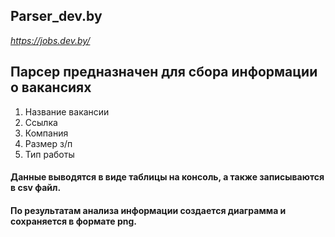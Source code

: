 ## Parser_dev.by
*https://jobs.dev.by/*
## Парсер предназначен для сбора информации о вакансиях
1. Название вакансии
2. Ссылка
3. Компания
4. Размер з/п
5. Тип работы
#### Данные выводятся в виде таблицы на консоль, а также записываются в csv файл.
#### По результатам анализа информации создается диаграмма и сохраняется в формате png. 
